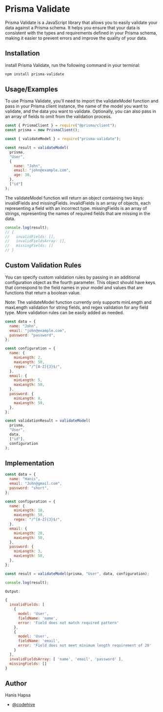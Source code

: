# Prisma Validate

Prisma Validate is a JavaScript library that allows you to easily validate your data against a Prisma schema. It helps you ensure that your data is consistent with the types and requirements defined in your Prisma schema, making it easier to prevent errors and improve the quality of your data.

## Installation

install Prisma Validate, run the following command in your terminal:

```javascript
npm install prisma-validate
```

## Usage/Examples

To use Prisma Validate, you'll need to import the validateModel function and pass in your Prisma client instance, the name of the model you want to validate, and the data you want to validate. Optionally, you can also pass in an array of fields to omit from the validation process.

```javascript
const { PrismaClient } = require("@prisma/client");
const prisma = new PrismaClient();

const { validateModel } = require("prisma-validate");

const result = validateModel(
  prisma,
  "User",
  {
    name: "John",
    email: "john@example.com",
    age: 30,
  },
  ["id"]
);
```

The validateModel function will return an object containing two keys: invalidFields and missingFields. invalidFields is an array of objects, each representing a field with an incorrect type. missingFields is an array of strings, representing the names of required fields that are missing in the data.

```javascript
console.log(result);
// {
//   invalidFields: [],
//   invalidFieldsArray: [],
//   missingFields: []
// }
```

## Custom Validation Rules

You can specify custom validation rules by passing in an additional configuration object as the fourth parameter. This object should have keys that correspond to the field names in your model and values that are functions that return a boolean value.

Note: The validateModel function currently only supports minLength and maxLength validation for string fields, and regex validation for any field type. More validation rules can be easily added as needed.

```javascript
const data = {
  name: "John",
  email: "john@example.com",
  password: "password",
};

const configuration = {
  name: {
    minLength: 2,
    maxLength: 50,
    regex: "/^[A-Z]{3}$/",
  },
  email: {
    minLength: 5,
    maxLength: 50,
  },
  password: {
    minLength: 8,
    maxLength: 50,
  },
};

const validationResult = validateModel(
  prisma,
  "User",
  data,
  ["id"],
  configuration
);
```

## Implementation

```javascript
const data = {
  name: "Hanis",
  email: "John@gmail.com",
  password: "short",
};

const configuration = {
  name: {
    minLength: 10,
    maxLength: 50,
    regex: "/^[A-Z]{3}$/",
  },
  email: {
    minLength: 20,
    maxLength: 50,
  },
  password: {
    minLength: 3,
    maxLength: 50,
  },
};

const result = validateModel(prisma, "User", data, configuration);

console.log(result);

Output:

{
  invalidFields: [
    {
      model: 'User',
      fieldName: 'name',
      error: 'Field does not match required pattern'
    },
    {
      model: 'User',
      fieldName: 'email',
      error: 'Field does not meet minimum length requirement of 20'
    }
  ],
  invalidFieldsArray: [ 'name', 'email', 'password' ],
  missingFields: []
}

```

## Author

Hanis Hapsa

- [@codehive](https://github.com/hapsaboi)
